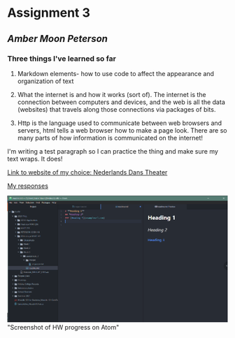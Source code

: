 # **Assignment 3**
## *Amber Moon Peterson*
### Three things I've learned so far
1. Markdown elements- how to use code to affect the appearance and organization of text

2. What the internet is and how it works (sort of). The internet is the connection between computers and devices, and the web is all the data (websites) that travels along those connections via packages of bits.

3. Http is the language used to communicate between web browsers and servers, html tells a web browser how to make a page look. There are so many parts of how information is communicated on the internet!


I'm writing a test paragraph so I can practice the thing and make sure my text wraps. It does!

[Link to website of my choice: Nederlands Dans Theater](https://www.ndt.nl/en/)

[My responses](./responses.txt)

![Screenshot](./images/screenshot.png)
"Screenshot of HW progress on Atom"
